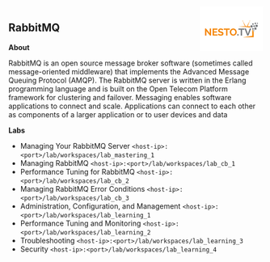 <img align="right" src="./logo-small.png">

## RabbitMQ


**About**

RabbitMQ is an open source message broker software (sometimes called message-oriented middleware) that implements the Advanced Message Queuing Protocol (AMQP). The RabbitMQ server is written in the Erlang programming language and is built on the Open Telecom Platform framework for clustering and failover. Messaging enables software applications to connect and scale. Applications can connect to each other as components of a larger application or to user devices and data

**Labs**

- Managing Your RabbitMQ Server
     `<host-ip>:<port>/lab/workspaces/lab_mastering_1`
- Managing RabbitMQ
     `<host-ip>:<port>/lab/workspaces/lab_cb_1`
- Performance Tuning for RabbitMQ
     `<host-ip>:<port>/lab/workspaces/lab_cb_2`
- Managing RabbitMQ Error Conditions
     `<host-ip>:<port>/lab/workspaces/lab_cb_3`
- Administration, Configuration, and Management
     `<host-ip>:<port>/lab/workspaces/lab_learning_1`
- Performance Tuning and Monitoring
     `<host-ip>:<port>/lab/workspaces/lab_learning_2`
- Troubleshooting
     `<host-ip>:<port>/lab/workspaces/lab_learning_3`
- Security
     `<host-ip>:<port>/lab/workspaces/lab_learning_4`
